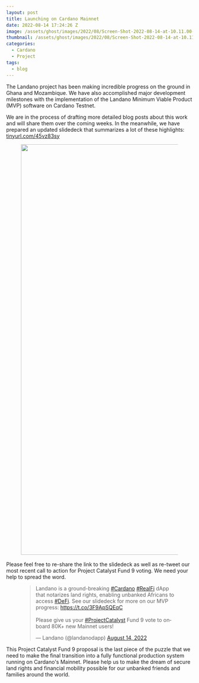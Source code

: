 ```yaml
---
layout: post
title: Launching on Cardano Mainnet
date: 2022-08-14 17:24:26 Z
image: /assets/ghost/images/2022/08/Screen-Shot-2022-08-14-at-10.11.00-AM.png
thumbnail: /assets/ghost/images/2022/08/Screen-Shot-2022-08-14-at-10.11.00-AM.png
categories:
  - Cardano
  - Project
tags:
  - blog
---
```


The Landano project has been making incredible progress on the ground in Ghana and Mozambique. We have also accomplished major development milestones with the implementation of the Landano Minimum Viable Product (MVP) software on Cardano Testnet.  
  
We are in the process of drafting more detailed blog posts about this work and will share them over the coming weeks. In the meanwhile, we have prepared an updated slidedeck that summarizes a lot of these highlights: [tinyurl.com/45vz83sy](https://t.co/3F9ApSQEqC)

<figure class="kg-card kg-image-card"><img src="/assets/ghost/images/2022/08/Screen-Shot-2022-08-14-at-10.11.00-AM.png" class="kg-image" alt loading="lazy" width="2000" height="1107" srcset="/assets/ghost/images/size/w600/2022/08/Screen-Shot-2022-08-14-at-10.11.00-AM.png 600w,/assets/ghost/images/size/w1000/2022/08/Screen-Shot-2022-08-14-at-10.11.00-AM.png 1000w,/assets/ghost/images/size/w1600/2022/08/Screen-Shot-2022-08-14-at-10.11.00-AM.png 1600w,/assets/ghost/images/size/w2400/2022/08/Screen-Shot-2022-08-14-at-10.11.00-AM.png 2400w" sizes="(min-width: 720px) 720px"></figure>

Please feel free to re-share the link to the slidedeck as well as re-tweet our most recent call to action for Project Catalyst Fund 9 voting. We need your help to spread the word.

<figure class="kg-card kg-embed-card"><blockquote class="twitter-tweet">
<p lang="en" dir="ltr">Landano is a ground-breaking <a href="https://twitter.com/hashtag/Cardano?src=hash&amp;ref_src=twsrc%5Etfw">#Cardano</a> <a href="https://twitter.com/hashtag/RealFi?src=hash&amp;ref_src=twsrc%5Etfw">#RealFi</a> dApp that notarizes land rights, enabling unbanked Africans to access <a href="https://twitter.com/hashtag/DeFi?src=hash&amp;ref_src=twsrc%5Etfw">#DeFi</a>. See our slidedeck for more on our MVP progress: <a href="https://t.co/3F9ApSQEqC">https://t.co/3F9ApSQEqC</a><br><br>Please give us your <a href="https://twitter.com/hashtag/ProjectCatalyst?src=hash&amp;ref_src=twsrc%5Etfw">#ProjectCatalyst</a> Fund 9 vote to onboard 80K+ new Mainnet users!</p>— Landano (@landanodapp) <a href="https://twitter.com/landanodapp/status/1558859671355756548?ref_src=twsrc%5Etfw">August 14, 2022</a>
</blockquote>
<script async src="https://platform.twitter.com/widgets.js" charset="utf-8"></script>
</figure>

This Project Catalyst Fund 9 proposal is the last piece of the puzzle that we need to make the final transition into a fully functional production system running on Cardano's Mainnet. Please help us to make the dream of secure land rights and financial mobility possible for our unbanked friends and families around the world.

